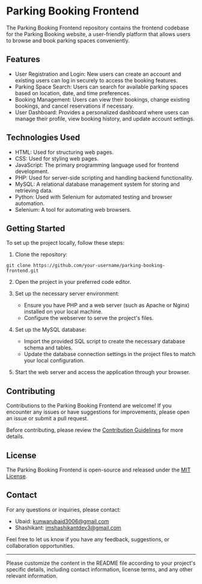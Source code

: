 # Parking Booking Frontend

The Parking Booking Frontend repository contains the frontend codebase for the Parking Booking website, a user-friendly platform that allows users to browse and book parking spaces conveniently.

## Features

- User Registration and Login: New users can create an account and existing users can log in securely to access the booking features.
- Parking Space Search: Users can search for available parking spaces based on location, date, and time preferences.
- Booking Management: Users can view their bookings, change existing bookings, and cancel reservations if necessary.
- User Dashboard: Provides a personalized dashboard where users can manage their profile, view booking history, and update account settings.

## Technologies Used

- HTML: Used for structuring web pages.
- CSS: Used for styling web pages.
- JavaScript: The primary programming language used for frontend development.
- PHP: Used for server-side scripting and handling backend functionality.
- MySQL: A relational database management system for storing and retrieving data.
- Python: Used with Selenium for automated testing and browser automation.
- Selenium: A tool for automating web browsers.

## Getting Started

To set up the project locally, follow these steps:

1. Clone the repository:

```shell
git clone https://github.com/your-username/parking-booking-frontend.git
```

2. Open the project in your preferred code editor.

3. Set up the necessary server environment:

   - Ensure you have PHP and a web server (such as Apache or Nginx) installed on your local machine.
   - Configure the webserver to serve the project's files.

4. Set up the MySQL database:

   - Import the provided SQL script to create the necessary database schema and tables.
   - Update the database connection settings in the project files to match your local configuration.

5. Start the web server and access the application through your browser.

## Contributing

Contributions to the Parking Booking Frontend are welcome! If you encounter any issues or have suggestions for improvements, please open an issue or submit a pull request.

Before contributing, please review the [Contribution Guidelines](CONTRIBUTING.md) for more details.

## License

The Parking Booking Frontend is open-source and released under the [MIT License](LICENSE).

## Contact

For any questions or inquiries, please contact:

- Ubaid: kunwarubaid3006@gmail.com
- Shashikant: imshashikantdev3@gmail.com

Feel free to let us know if you have any feedback, suggestions, or collaboration opportunities.

---

Please customize the content in the README file according to your project's specific details, including contact information, license terms, and any other relevant information.

